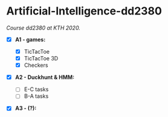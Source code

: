 # Artificial-Intelligence-dd2380
_Course dd2380 at KTH 2020._
- [X] __A1 - games:__
    - [X] TicTacToe
    - [X] TicTacToe 3D
    - [X] Checkers
- [X] __A2 - Duckhunt & HMM:__ 
    - [ ] E-C tasks
    - [ ] B-A tasks
- [X] __A3 - (?):__ 


